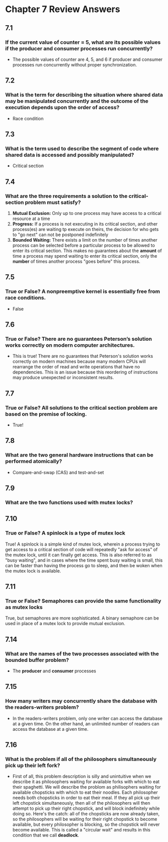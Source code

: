 # Chapter 7 Review Answers

## 7.1
### If the current value of counter = 5, what are its possible values if the producer and consumer processes run concurrently?
- The possible values of counter are 4, 5, and 6 if producer and consumer processes run concurrently without proper synchronization.

## 7.2
### What is the term for describing the situation where shared data may be manipulated concurrently and the outcome of the execution depends upon the order of access?
- Race condition

## 7.3
### What is the term used to describe the segment of code where shared data is accessed and possibly manipulated?
- Critical section

## 7.4
### What are the three requirements a solution to the critical-section problem must satisfy?
1. **Mutual Exclusion:** Only up to one process may have access to a critical resource at a time
2. **Progress:** If a process is not executing in its critical section, and other process(es) are waiting tp execute on theirs, the decision for who gets to "go next" can not be postponed indefinitely
3. **Bounded Waiting:** There exists a limit on the number of times another process can be selected before a particular process to be allowed to enter its critical section. This makes no guarantees about the **amount** of time a process may spend waiting to enter its critical section, only the **number** of times another process "goes before" this process.

## 7.5
### True or False? A nonpreemptive kernel is essentially free from race conditions.
- False

## 7.6
### True or False? There are no guarantees Peterson’s solution works correctly on modern computer architectures.
- This is true! There are no guarantees that Peterson's solution works correctly on modern machines because many modern CPUs will rearrange the order of read and write operations that have no dependencies. This is an issue because this reordering of instructions may produce unexpected or inconsistent results.

## 7.7
### True or False? All solutions to the critical section problem are based on the premise of locking.
- True! 

## 7.8
### What are the two general hardware instructions that can be performed atomically?
- Compare-and-swap (CAS) and test-and-set

## 7.9
### What are the two functions used with mutex locks?

## 7.10
### True or False? A spinlock is a type of mutex lock
True! A spinlock is a simple kind of mutex lock, wherein a process trying to get access to a critical section of code will repeatedly "ask for access" of the mutex lock, until it can finally get access. This is also referred to as "busy waiting", and in cases where the time spent busy waiting is small, this can be faster than having the process go to sleep, and then be woken when the mutex lock is available.

## 7.11
### True or False? Semaphores can provide the same functionality as mutex locks
True, but semaphores are more sophisticated. A binary semaphore can be used in place of a mutex lock to provide mutual exclusion.




## 7.14
### What are the names of the two processes associated with the bounded buffer problem?
- The **producer** and **consumer** processes

## 7.15
### How many writers may concurrently share the database with the readers-writers problem?
- In the readers-writers problem, only one writer can access the database at a given time. On the other hand, an unlimited number of readers can access the database at a given time.

## 7.16
### What is the problem if all of the philosophers simultaneously pick up their left fork?
- First of all, this problem description is silly and unintuitive when we describe it as philosophers waiting for available forks with which to eat their spaghetti. We will describe the problom as philisophers waiting for available chopsticks with which to eat their noodles. Each philosopher needs both chopsticks in order to eat their meal. If they all pick up their left chopstick simultaneously, then all of the philosophers will then attempt to pick up their right chopstick, and will block indefinitely while doing so. Here's the catch: all of the chopsticks are now already taken, so the philosophers will be waiting for their right chopstick to become available, but every philosopher is blocking, so the chopstick will never become available. This is called a "circular wait" and results in this condition that we call **deadlock**.

